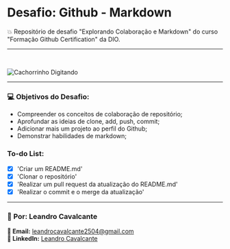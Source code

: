 # Desafio: Github - Markdown

💥 Repositório de desafio "Explorando Colaboração e Markdown" do curso "Formação Github Certification" da DIO.

---

<br>

![Cachorrinho Digitando](https://media2.giphy.com/media/v1.Y2lkPTc5MGI3NjExcml6aWJvcm8wdWVoZm1taWx2dDM5ZmMwYW1wMjdsOG43YWc1YnVzZyZlcD12MV9pbnRlcm5hbF9naWZfYnlfaWQmY3Q9Zw/SwImQhtiNA7io/giphy.gif)

---

### 💻 Objetivos do Desafio: 
- Compreender os conceitos de colaboração de repositório; 
- Aprofundar as ideias de clone, add, push, commit; 
- Adicionar mais um projeto ao perfil do Github; 
- Demonstrar habilidades de markdown;


### To-do List: 
- [X] 'Criar um README.md'
- [X] 'Clonar o repositório'
- [X] 'Realizar um pull request da atualização do README.md'
- [X] 'Realizar o commit e o merge da atualização'

---

### 📼 Por: Leandro Cavalcante

**📧 Email:** leandrocavalcante2504@gmail.com <br>
**🔗 LinkedIn:** [Leandro Cavalcante](https://www.linkedin.com/in/leandro-cavalcante-lnkin/)

          

 



